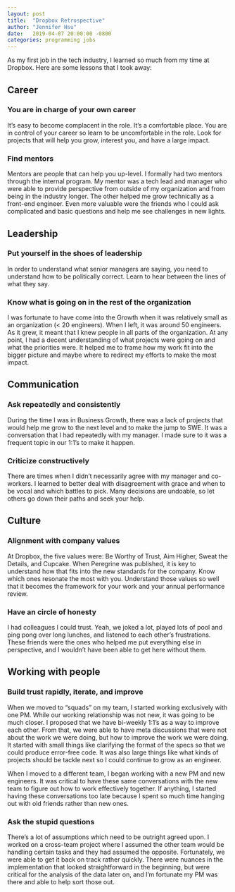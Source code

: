 ```yaml
---
layout: post
title:  "Dropbox Retrospective"
author: "Jennifer Hsu"
date:   2019-04-07 20:00:00 -0800
categories: programming jobs
---
```


As my first job in the tech industry, I learned so much from my time at Dropbox. Here are some lessons that I took away:

## Career

### You are in charge of your own career

It’s easy to become complacent in the role. It’s a comfortable place. You are in control of your career so learn to be uncomfortable in the role. Look for projects that will help you grow, interest you, and have a large impact.

### Find mentors

Mentors are people that can help you up-level. I formally had two mentors through the internal program. My mentor was a tech lead and manager who were able to provide perspective from outside of my organization and from being in the industry longer. The other helped me grow technically as a front-end engineer. Even more valuable were the friends who I could ask complicated and basic questions and help me see challenges in new lights.

## Leadership

### Put yourself in the shoes of leadership

In order to understand what senior managers are saying, you need to understand how to be politically correct. Learn to hear between the lines of what they say.

### Know what is going on in the rest of the organization

I was fortunate to have come into the Growth when it was relatively small as an organization (< 20 engineers). When I left, it was around 50 engineers. As it grew, it meant that I knew people in all parts of the organization. At any point, I had a decent understanding of what projects were going on and what the priorities were. It helped me to frame how my work fit into the bigger picture and maybe where to redirect my efforts to make the most impact.

## Communication

### Ask repeatedly and consistently

During the time I was in Business Growth, there was a lack of projects that would help me grow to the next level and to make the jump to SWE. It was a conversation that I had repeatedly with my manager. I made sure to it was a frequent topic in our 1:1’s to make it happen.

### Criticize constructively

There are times when I didn’t necessarily agree with my manager and co-workers. I learned to better deal with disagreement with grace and when to be vocal and which battles to pick. Many decisions are undoable, so let others go down their paths and seek your help.

## Culture

### Alignment with company values

At Dropbox, the five values were: Be Worthy of Trust, Aim Higher, Sweat the Details, and Cupcake.
When Peregrine was published, it is key to understand how that fits into the new standards for the company. Know which ones resonate the most with you. Understand those values so well that it becomes the framework for your work and your annual performance review.

### Have an circle of honesty

I had colleagues I could trust. Yeah, we joked a lot, played lots of pool and ping pong over long lunches, and listened to each other’s frustrations. These friends were the ones who helped me put everything else in perspective, and I wouldn’t have been able to get here without them.

## Working with people

### Build trust rapidly, iterate, and improve

When we moved to “squads” on my team, I started working exclusively with one PM. While our working relationship was not new, it was going to be much closer. I proposed that we have bi-weekly 1:1’s as a way to improve each other. From that, we were able to have meta discussions that were not about the work we were doing, but how to improve the work we were doing. It started with small things like clarifying the format of the specs so that we could produce error-free code. It was also large things like what kinds of projects should be tackle next so I could continue to grow as an engineer.

When I moved to a different team, I began working with a new PM and new engineers. It was critical to have these same conversations with the new team to figure out how to work effectively together. If anything, I started having these conversations too late because I spent so much time hanging out with old friends rather than new ones.

### Ask the stupid questions

There’s a lot of assumptions which need to be outright agreed upon. I worked on a cross-team project where I assumed the other team would be handling certain tasks and they had assumed the opposite. Fortunately, we were able to get it back on track rather quickly. There were nuances in the implementation that looked straightforward in the beginning, but were critical for the analysis of the data later on, and I’m fortunate my PM was there and able to help sort those out.

